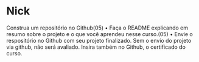 # Nick
Construa um repositório no Github(05) • Faça o README explicando em resumo sobre o projeto e o que você aprendeu nesse curso.(05) • Envie o respositório no Github com seu projeto finalizado.  Sem o envio do projeto via github, não será avaliado. Insira também no Github, o certificado do curso.
